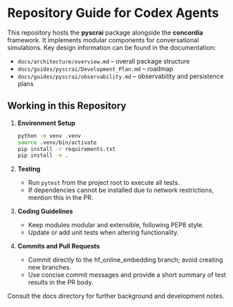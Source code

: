 # Repository Guide for Codex Agents

This repository hosts the **pyscrai** package alongside the **concordia** framework. It implements modular components for conversational simulations. Key design information can be found in the documentation:

- `docs/architecture/overview.md` – overall package structure
- `docs/guides/pyscrai/Development_Plan.md` – roadmap
- `docs/guides/pyscrai/observability.md` – observability and persistence plans

## Working in this Repository

1. **Environment Setup**
   ```bash
   python -m venv .venv
   source .venv/bin/activate
   pip install -r requirements.txt
   pip install -e .
   ```

2. **Testing**
   - Run `pytest` from the project root to execute all tests.
   - If dependencies cannot be installed due to network restrictions, mention this in the PR.

3. **Coding Guidelines**
   - Keep modules modular and extensible, following PEP8 style.
   - Update or add unit tests when altering functionality.

4. **Commits and Pull Requests**
   - Commit directly to the hf_online_embedding branch; avoid creating new branches.
   - Use concise commit messages and provide a short summary of test results in the PR body.

Consult the docs directory for further background and development notes.
